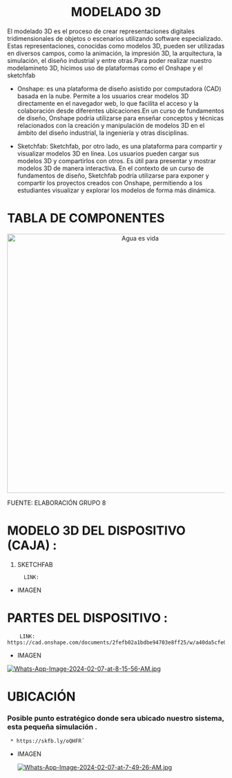 
<h1 align="center"><b>MODELADO 3D</b></h1>

El modelado 3D es el proceso de crear representaciones digitales tridimensionales de objetos o escenarios utilizando software especializado. Estas representaciones, conocidas como modelos 3D, pueden ser utilizadas en diversos campos, como la animación, la impresión 3D, la arquitectura, la simulación, el diseño industrial y entre otras.Para poder realizar nuestro modelamineto 3D, hicimos uso de plataformas como el Onshape y el sketchfab

* Onshape: es una plataforma de diseño asistido por computadora (CAD) basada en la nube. Permite a los usuarios crear modelos 3D directamente en el navegador web, lo que facilita el acceso y la colaboración desde diferentes ubicaciones.En un curso de fundamentos de diseño, Onshape podría utilizarse para enseñar conceptos y técnicas relacionados con la creación y manipulación de modelos 3D en el ámbito del diseño industrial, la ingeniería y otras disciplinas.

* Sketchfab: Sketchfab, por otro lado, es una plataforma para compartir y visualizar modelos 3D en línea. Los usuarios pueden cargar sus modelos 3D y compartirlos con otros. Es útil para presentar y mostrar modelos 3D de manera interactiva. En el contexto de un curso de fundamentos de diseño, Sketchfab podría utilizarse para exponer y compartir los proyectos creados con Onshape, permitiendo a los estudiantes visualizar y explorar los modelos de forma más dinámica.

# TABLA DE COMPONENTES 
<p align="center">
  <img src="https://i.postimg.cc/3wFNy1CN/Whats-App-Image-2024-02-06-at-10-20-49-PM.jpg)](https://postimg.cc/3yWYVgqQ)" alt="Agua es vida" width="600px" />
</p>
FUENTE: ELABORACIÓN GRUPO 8

# MODELO 3D DEL DISPOSITIVO (CAJA) :
1. SKETCHFAB
   
         LINK:
* IMAGEN
# PARTES DEL DISPOSITIVO :
        LINK: https://cad.onshape.com/documents/2fefb02a1bdbe94703e8ff25/w/a40da5cfe0c65cb7f6288238/e/e58df0a1162d103088382841

* IMAGEN
  
[![Whats-App-Image-2024-02-07-at-8-15-56-AM.jpg](https://i.postimg.cc/rm3bGpbK/Whats-App-Image-2024-02-07-at-8-15-56-AM.jpg)](https://postimg.cc/R61X4vvB)

# UBICACIÓN
### Posible punto estratégico donde sera ubicado nuestro sistema, esta pequeña simulación . 
     * https://skfb.ly/oQHFR´
* IMAGEN
  
  [![Whats-App-Image-2024-02-07-at-7-49-26-AM.jpg](https://i.postimg.cc/FK7540gf/Whats-App-Image-2024-02-07-at-7-49-26-AM.jpg)](https://postimg.cc/yJ4rhgGB)
